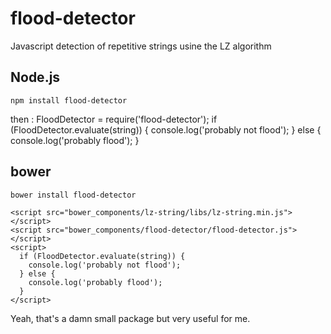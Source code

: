 # flood-detector
Javascript detection of repetitive strings usine the LZ algorithm

## Node.js
    npm install flood-detector

then :
    FloodDetector = require('flood-detector');
    if (FloodDetector.evaluate(string)) {
      console.log('probably not flood');
    } else {
      console.log('probably flood');
    }


## bower
    bower install flood-detector

    <script src="bower_components/lz-string/libs/lz-string.min.js"></script>
    <script src="bower_components/flood-detector/flood-detector.js"></script>
    <script>
      if (FloodDetector.evaluate(string)) {
        console.log('probably not flood');
      } else {
        console.log('probably flood');
      }
    </script>

Yeah, that's a damn small package but very useful for me.